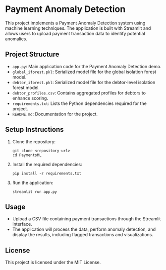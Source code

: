 # Payment Anomaly Detection

This project implements a Payment Anomaly Detection system using machine learning techniques. The application is built with Streamlit and allows users to upload payment transaction data to identify potential anomalies.

## Project Structure

- `app.py`: Main application code for the Payment Anomaly Detection demo.
- `global_iforest.pkl`: Serialized model file for the global isolation forest model.
- `debtor_iforest.pkl`: Serialized model file for the debtor-level isolation forest model.
- `debtor_profiles.csv`: Contains aggregated profiles for debtors to enhance scoring.
- `requirements.txt`: Lists the Python dependencies required for the project.
- `README.md`: Documentation for the project.

## Setup Instructions

1. Clone the repository:
   ```
   git clone <repository-url>
   cd PaymentsML
   ```

2. Install the required dependencies:
   ```
   pip install -r requirements.txt
   ```

3. Run the application:
   ```
   streamlit run app.py
   ```

## Usage

- Upload a CSV file containing payment transactions through the Streamlit interface.
- The application will process the data, perform anomaly detection, and display the results, including flagged transactions and visualizations.

## License

This project is licensed under the MIT License.
